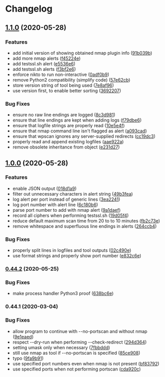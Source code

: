 # Changelog

## [1.1.0](https://github.com/PeterMosmans/security-scripts/compare/v1.0.0...v1.1.0) (2020-05-28)


### Features

* add initial version of showing obtained nmap plugin info ([91b039b](https://github.com/PeterMosmans/security-scripts/commit/91b039b831642947241d9332819581f2e0523f25))
* add more nmap alerts ([f45224e](https://github.com/PeterMosmans/security-scripts/commit/f45224eac7ac124867cf431460f175136ee99148))
* add testssl.sh alert ([e5536e6](https://github.com/PeterMosmans/security-scripts/commit/e5536e6725073813ffa77a1927cd8adf16e9152f))
* add testssl.sh alerts ([f3bf2e6](https://github.com/PeterMosmans/security-scripts/commit/f3bf2e69062ba34b0aa712d3705a56d5a2bb97d9))
* enforce nikto to run non-interactive ([0adf0b9](https://github.com/PeterMosmans/security-scripts/commit/0adf0b9d71db631f81c63e263539b959fa84566d))
* remove Python2 compatibility (simplify code) ([57e62cb](https://github.com/PeterMosmans/security-scripts/commit/57e62cb46317d06d7ac07c1092aa520669fdd893))
* store version string of tool being used ([7e8af96](https://github.com/PeterMosmans/security-scripts/commit/7e8af96363f7ac7169d467e8ea7de4505500485a))
* use version first, to enable better sorting ([3692207](https://github.com/PeterMosmans/security-scripts/commit/36922076b6b2738e0550ead84d7dc306c96604b4))


### Bug Fixes

* ensure no raw line endings are logged ([8c3d981](https://github.com/PeterMosmans/security-scripts/commit/8c3d9813b9761b3dea6454bbc91101e0e1bae005))
* ensure that line endings are kept when adding logs ([f79dbe6](https://github.com/PeterMosmans/security-scripts/commit/f79dbe63739fc6a18b369ce973f7cdf3d2d0a4f5))
* ensure that logfile strings are properly read ([10e5e4f](https://github.com/PeterMosmans/security-scripts/commit/10e5e4ff796ecf8739292d21f879e43c82c459b0))
* ensure that nmap command line isn't flagged as alert ([a093cad](https://github.com/PeterMosmans/security-scripts/commit/a093cad1afaf93f183b0cbdeb490f4bc341e3d6b))
* ensure that wpscan ignores any server-supplied redirects ([cc19dc3](https://github.com/PeterMosmans/security-scripts/commit/cc19dc397e75818f323a63e0d294065e8f2f4f40))
* properly read and append existing logfiles ([aae922a](https://github.com/PeterMosmans/security-scripts/commit/aae922a6104505a9ec1d7b1ca2f7354e0d1f9d6e))
* remove obsolete inheritance from object ([e231d27](https://github.com/PeterMosmans/security-scripts/commit/e231d27a946495f775b76b8cab08b7142ee515b5))

## [1.0.0](https://github.com/PeterMosmans/security-scripts/compare/v0.44.2...v1.0.0) (2020-05-28)


### Features

* enable JSON output ([018d1a9](https://github.com/PeterMosmans/security-scripts/commit/018d1a998f34584a56d884a6f12ff5b15025c80b))
* filter out unnecessary characters in alert string ([49b3fea](https://github.com/PeterMosmans/security-scripts/commit/49b3feafc970fbef6c1a81b0854343046329eb84))
* log alert per port instead of generic lines ([3ea2241](https://github.com/PeterMosmans/security-scripts/commit/3ea22411e8eacac886c6f8d1fd4eb8f625e233b7))
* log port number with alert line ([6c180b6](https://github.com/PeterMosmans/security-scripts/commit/6c180b6d0bfd1455fca73b368be8719563e8f60a))
* parse port number to add with nmap alert ([9a1daef](https://github.com/PeterMosmans/security-scripts/commit/9a1daefd62aff6cb4d4beb731e58854620320b01))
* record all ciphers when performing testssl.sh ([19d05f4](https://github.com/PeterMosmans/security-scripts/commit/19d05f4feda1c52c55d4f0e24a02abd7f951b910))
* reduce default maximum scan time from 20 to to 10 minutes ([fb2c73e](https://github.com/PeterMosmans/security-scripts/commit/fb2c73e6ff5432fb1c00c971a21f03fbb5ceb25b))
* remove whitespace and superfluous line endings in alerts ([264ccb4](https://github.com/PeterMosmans/security-scripts/commit/264ccb45cc43cdafc256045639a4680787693a1c))


### Bug Fixes

* properly split lines in logfiles and tool outputs ([02c490e](https://github.com/PeterMosmans/security-scripts/commit/02c490e5ac86597f4cb0fc7ee956f296135ee8e1))
* use format strings and properly show port number ([e832c6e](https://github.com/PeterMosmans/security-scripts/commit/e832c6e8db2552d07b3459132687ba223900e73d))

### [0.44.2](https://github.com/PeterMosmans/security-scripts/compare/v0.44.1...v0.44.2) (2020-05-25)


### Bug Fixes

* make process handler Python3 proof ([638bc6e](https://github.com/PeterMosmans/security-scripts/commit/638bc6e3ebd5edc5fdd597708e34493c4f76f6ad))

### 0.44.1 (2020-03-04)


### Bug Fixes

* allow program to continue with --no-portscan and without nmap ([9e1eaed](https://github.com/PeterMosmans/security-scripts/commit/9e1eaedac73c4814292156642ceda40c2f9bf7f8))
* respect --dry-run when performing --check-redirect ([294d364](https://github.com/PeterMosmans/security-scripts/commit/294d364604031b9feba63909d24101115afc29a3))
* setting umask only when necessary ([7fbbddd](https://github.com/PeterMosmans/security-scripts/commit/7fbbdddbd0a4232bfcb0e1981a56a75ffbcdc5ef))
* still use nmap as tool if --no-portscan is specified ([85ce908](https://github.com/PeterMosmans/security-scripts/commit/85ce908e9c3459b2d828cd13efb62f62d32752a8))
* typo ([9fa9b91](https://github.com/PeterMosmans/security-scripts/commit/9fa9b916575b6b6651c02ddd2c31285acf59511f))
* use specified port numbers even when nmap is not present ([bf83792](https://github.com/PeterMosmans/security-scripts/commit/bf83792c8db1fabba10491ee32a3e990a4896554))
* use specified ports when not performing portscan ([cda920c](https://github.com/PeterMosmans/security-scripts/commit/cda920c59e4144dcba91ad49594217d124fe3dec))
